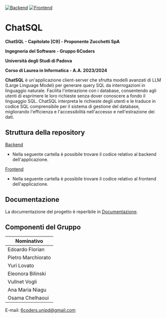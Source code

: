 [![Backend](https://github.com/6Coders/ChatSQL/actions/workflows/backend.yaml/badge.svg)](https://github.com/6Coders/ChatSQL/actions/workflows/backend.yaml)
[![Frontend](https://github.com/6Coders/ChatSQL/actions/workflows/frontend.yaml/badge.svg)](https://github.com/6Coders/ChatSQL/actions/workflows/frontend.yaml)

# ChatSQL
**ChatSQL - Capitolato [C9] - Proponente Zucchetti SpA**

**Ingegneria del Software - Gruppo 6Coders**

**Università degli Studi di Padova**

**Corso di Laurea in Informatica - A.A. 2023/2024**

**ChatSQL** è un'applicazione client-server che sfrutta modelli avanzati di LLM (Large Linguage Model) per generare query SQL da interrogazioni in linguaggio naturale. Facilita l'interazione con i database, consentendo agli utenti di esprimere le loro richieste senza dover conoscere a fondo il linguaggio SQL. ChatSQL interpreta le richieste degli utenti e le traduce in codice SQL comprensibile per il sistema di gestione del database, migliorando l'efficienza e l'accessibilità nell'accesso e nell'estrazione dei dati.

## Struttura della repository

[Backend](https://github.com/6Coders/ChatSQL/tree/main/backend) 
  - Nella seguente cartella è possibile trovare il codice relativo al backend dell'applicazione.

[Frontend](https://github.com/6Coders/ChatSQL/tree/main/frontend)
 - Nella seguente cartella è possibile trovare il codice relativo al frontend dell'applicazione.

## Documentazione

La documentazione del progetto è reperibile in [Documentazione](https://github.com/6Coders/6coders.github.io).

## Componenti del Gruppo

| Nominativo           |
| --------------------|
| Edoardo Florian      |
| Pietro Marchiorato   |
| Yuri Lovato          |
| Eleonora Bilinski    |
| Vullnet Vogli        |
| Ana Maria Niagu      |
| Osama Chelhaoui      |

E-mail: 6coders.unipd@gmail.com
